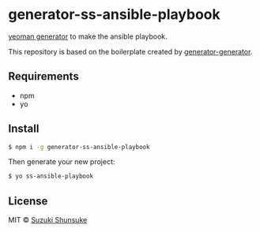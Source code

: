# generator-ss-ansible-playbook

[yeoman generator](http://yeoman.io/) to make the ansible playbook.

This repository is based on the boilerplate created by [generator-generator](https://github.com/yeoman/generator-generator).

## Requirements

* npm
* yo

## Install

```bash
$ npm i -g generator-ss-ansible-playbook
```

Then generate your new project:

```bash
$ yo ss-ansible-playbook
```

## License

MIT © [Suzuki Shunsuke](https://github.com/suzuki-shunsuke)
